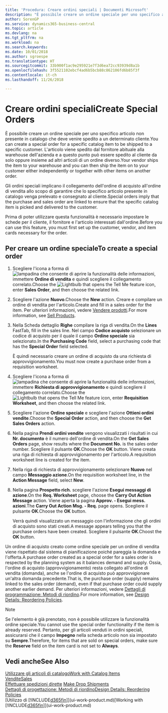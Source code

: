 ```yaml
---
title: 'Procedura: Creare ordini speciali | Documenti Microsoft'
description: "È possibile creare un ordine speciale per uno specifico articolo non presente in catalogo che deve venire spedito a un determinato cliente. L'articolo viene spedito dal fornitore abituale alla warehouse dell'azienda e a questo punto può essere spedito al cliente da solo oppure insieme ad altri articoli di un ordine diverso."
author: SorenGP
ms.service: dynamics365-business-central
ms.topic: article
ms.devlang: na
ms.tgt_pltfrm: na
ms.workload: na
ms.search.keywords: 
ms.date: 10/01/2018
ms.author: sgroespe
ms.translationtype: HT
ms.sourcegitcommit: 33b900f1ac9e295921e7f3d6ea72cc93939d8a1b
ms.openlocfilehash: 3f5521102ebcf4ad6b5bcb88c862106fd6b85f3f
ms.contentlocale: it-ch
ms.lasthandoff: 11/26/2018

---
```

# <a name="create-special-orders"></a><span data-ttu-id="f9aa6-104">Creare ordini speciali</span><span class="sxs-lookup"><span data-stu-id="f9aa6-104">Create Special Orders</span></span>
<span data-ttu-id="f9aa6-105">È possibile creare un ordine speciale per uno specifico articolo non presente in catalogo che deve venire spedito a un determinato cliente.</span><span class="sxs-lookup"><span data-stu-id="f9aa6-105">You can create a special order for a specific catalog item to be shipped to a specific customer.</span></span> <span data-ttu-id="f9aa6-106">L'articolo viene spedito dal fornitore abituale alla warehouse dell'azienda e a questo punto può essere spedito al cliente da solo oppure insieme ad altri articoli di un ordine diverso.</span><span class="sxs-lookup"><span data-stu-id="f9aa6-106">Your vendor ships the item to your warehouse and you can then ship the item on to your customer either independently or together with other items on another order.</span></span>  

<span data-ttu-id="f9aa6-107">Gli ordini speciali implicano il collegamento dell'ordine di acquisto all'ordine di vendita allo scopo di garantire che lo specifico articolo presente in catalogo venga prelevato e consegnato al cliente.</span><span class="sxs-lookup"><span data-stu-id="f9aa6-107">Special orders imply that the purchase and sales order are linked to ensure that the specific catalog item is picked and delivered to the customer.</span></span>  

<span data-ttu-id="f9aa6-108">Prima di poter utilizzare questa funzionalità è necessario impostare le schede per il cliente, il fornitore e l'articolo interessati dall'ordine.</span><span class="sxs-lookup"><span data-stu-id="f9aa6-108">Before you can use this feature, you must first set up the customer, vendor, and item cards necessary for the order.</span></span>  

## <a name="to-create-a-special-order"></a><span data-ttu-id="f9aa6-109">Per creare un ordine speciale</span><span class="sxs-lookup"><span data-stu-id="f9aa6-109">To create a special order</span></span>  
1.  <span data-ttu-id="f9aa6-110">Scegliere l'icona a forma di ![lampadina che consente di aprire la funzionalità delle informazioni](media/ui-search/search_small.png "Informazioni sull'operazione che si desidera eseguire"), immettere **Ordine di vendita** e quindi scegliere il collegamento correlato.</span><span class="sxs-lookup"><span data-stu-id="f9aa6-110">Choose the ![Lightbulb that opens the Tell Me feature](media/ui-search/search_small.png "Tell me what you want to do") icon, enter **Sales Order**, and then choose the related link.</span></span>  
2. <span data-ttu-id="f9aa6-111">Scegliere l'azione **Nuovo**.</span><span class="sxs-lookup"><span data-stu-id="f9aa6-111">Choose the **New** action.</span></span> <span data-ttu-id="f9aa6-112">Creare e compilare un  ordine di vendita per l'articolo.</span><span class="sxs-lookup"><span data-stu-id="f9aa6-112">Create and fill in a  sales order for the item.</span></span> <span data-ttu-id="f9aa6-113">Per ulteriori informazioni, vedere [Vendere prodotti](sales-how-sell-products.md).</span><span class="sxs-lookup"><span data-stu-id="f9aa6-113">For more information, see [Sell Products](sales-how-sell-products.md).</span></span>
3.  <span data-ttu-id="f9aa6-114">Nella Scheda dettaglio **Righe** compilare la riga di vendita.</span><span class="sxs-lookup"><span data-stu-id="f9aa6-114">On the **Lines** FastTab, fill in the sales line.</span></span> <span data-ttu-id="f9aa6-115">Nel campo **Codice acquisto** selezionare un codice di acquisto per il quale il campo **Ordine speciale** sia selezionato.</span><span class="sxs-lookup"><span data-stu-id="f9aa6-115">In the **Purchasing Code** field, select a purchasing code that has the **Special Order** field selected.</span></span>

    <span data-ttu-id="f9aa6-116">È quindi necessario creare un ordine di acquisto da una richiesta di approvvigionamento.</span><span class="sxs-lookup"><span data-stu-id="f9aa6-116">You must now create a purchase order from a requisition worksheet.</span></span>  
4. <span data-ttu-id="f9aa6-117">Scegliere l'icona a forma di ![lampadina che consente di aprire la funzionalità delle informazioni](media/ui-search/search_small.png "Informazioni sull'operazione che si desidera eseguire"), immettere **Richiesta di approvvigionamento** e quindi scegliere il collegamento correlato.</span><span class="sxs-lookup"><span data-stu-id="f9aa6-117">Choose the ![Lightbulb that opens the Tell Me feature](media/ui-search/search_small.png "Tell me what you want to do") icon, enter **Requisition Worksheet**, and then choose the related link.</span></span>  
5. <span data-ttu-id="f9aa6-118">Scegliere l'azione **Ordine speciale** e scegliere l'azione **Ottieni ordini vendite**.</span><span class="sxs-lookup"><span data-stu-id="f9aa6-118">Choose the **Special Order** action, and then choose the **Get Sales Orders** action.</span></span>  
6.  <span data-ttu-id="f9aa6-119">Nella pagina **Prendi ordini vendite** vengono visualizzati i risultati in cui **Nr. documento** è il numero dell'ordine di vendita.</span><span class="sxs-lookup"><span data-stu-id="f9aa6-119">On the **Get Sales Orders** page, show results where the **Document No.** is the sales order number.</span></span> <span data-ttu-id="f9aa6-120">Scegliere il pulsante **OK**.</span><span class="sxs-lookup"><span data-stu-id="f9aa6-120">Choose the **OK** button.</span></span> <span data-ttu-id="f9aa6-121">Viene creata una riga di richiesta di approvvigionamento per l'articolo.</span><span class="sxs-lookup"><span data-stu-id="f9aa6-121">A requisition worksheet line is created for the item.</span></span>  
7.  <span data-ttu-id="f9aa6-122">Nella riga di richiesta di approvvigionamento selezionare **Nuovo** nel campo **Messaggio azione**.</span><span class="sxs-lookup"><span data-stu-id="f9aa6-122">On the requisition worksheet line, in the **Action Message** field, select **New**.</span></span>  
8.  <span data-ttu-id="f9aa6-123">Nella pagina **Prospetto rich.** scegliere l'azione **Esegui messaggi di azione**.</span><span class="sxs-lookup"><span data-stu-id="f9aa6-123">On the **Req. Worksheet** page, choose the **Carry Out Action Message** action.</span></span> <span data-ttu-id="f9aa6-124">Viene aperta la pagina **Approv. - Esegui mess. azioni**.</span><span class="sxs-lookup"><span data-stu-id="f9aa6-124">The **Carry Out Action Msg. - Req.** page opens.</span></span> <span data-ttu-id="f9aa6-125">Scegliere il pulsante **OK**.</span><span class="sxs-lookup"><span data-stu-id="f9aa6-125">Choose the **OK** button.</span></span>  

    <span data-ttu-id="f9aa6-126">Verrà quindi visualizzato un messaggio con l'informazione che gli ordini di acquisto sono stati creati.</span><span class="sxs-lookup"><span data-stu-id="f9aa6-126">A message appears telling you that the purchase orders have been created.</span></span> <span data-ttu-id="f9aa6-127">Scegliere il pulsante **OK**.</span><span class="sxs-lookup"><span data-stu-id="f9aa6-127">Choost the **OK** button.</span></span>  

<span data-ttu-id="f9aa6-128">Un ordine di acquisto creato come ordine speciale per un ordine di vendita viene rispettato dal sistema di pianificazione poiché pareggia la domanda e l'offerta.</span><span class="sxs-lookup"><span data-stu-id="f9aa6-128">A purchase order created as a special order for a sales order is respected by the planning system as it balances demand and supply.</span></span> <span data-ttu-id="f9aa6-129">Ossia, l'ordine di acquisto (approvvigionamento) resta collegato all'ordine di vendita (domanda), anche se l'ordine di acquisto può approvvigionare un'altra domanda precedente.</span><span class="sxs-lookup"><span data-stu-id="f9aa6-129">That is, the purchase order (supply) remains linked to the sales order (demand), even if that purchase order could supply another earlier demand.</span></span> <span data-ttu-id="f9aa6-130">Per ulteriori informazioni, vedere [Dettagli di programmazione: Metodi di riordino](design-details-reservation-order-tracking-and-action-messaging.md).</span><span class="sxs-lookup"><span data-stu-id="f9aa6-130">For more information, see [Design Details: Reordering Policies](design-details-reservation-order-tracking-and-action-messaging.md).</span></span>  

> [!NOTE]  
>  <span data-ttu-id="f9aa6-131">Se l'elemento è già prenotato, non è possibile utilizzare la funzionalità ordine speciale.</span><span class="sxs-lookup"><span data-stu-id="f9aa6-131">You cannot use the special order functionality if the item is already reserved.</span></span> <span data-ttu-id="f9aa6-132">Pertanto, per gli articoli venduti in ordini speciali, assicurarsi che il campo **Impegno** nella scheda articolo non sia impostato su **Sempre**.</span><span class="sxs-lookup"><span data-stu-id="f9aa6-132">Therefore, for items that are sold on special orders, make sure the **Reserve** field on the item card is not set to **Always**.</span></span>  

## <a name="see-also"></a><span data-ttu-id="f9aa6-133">Vedi anche</span><span class="sxs-lookup"><span data-stu-id="f9aa6-133">See Also</span></span>  
[<span data-ttu-id="f9aa6-134">Utilizzare gli articoli di catalogo</span><span class="sxs-lookup"><span data-stu-id="f9aa6-134">Work with Catalog Items</span></span>](inventory-how-work-nonstock-items.md)  
[<span data-ttu-id="f9aa6-135">Vendite</span><span class="sxs-lookup"><span data-stu-id="f9aa6-135">Sales</span></span>](sales-manage-sales.md)  
<span data-ttu-id="f9aa6-136">[Effettuare spedizioni dirette](sales-how-drop-shipment.md) </span><span class="sxs-lookup"><span data-stu-id="f9aa6-136">[Make Drop Shipments](sales-how-drop-shipment.md) </span></span>  
[<span data-ttu-id="f9aa6-137">Dettagli di progettazione: Metodi di riordino</span><span class="sxs-lookup"><span data-stu-id="f9aa6-137">Design Details: Reordering Policies</span></span>](design-details-reservation-order-tracking-and-action-messaging.md)  
<span data-ttu-id="f9aa6-138">[Utilizzo di [!INCLUDE[d365fin](includes/d365fin_md.md)]](ui-work-product.md)</span><span class="sxs-lookup"><span data-stu-id="f9aa6-138">[Working with [!INCLUDE[d365fin](includes/d365fin_md.md)]](ui-work-product.md)</span></span>

